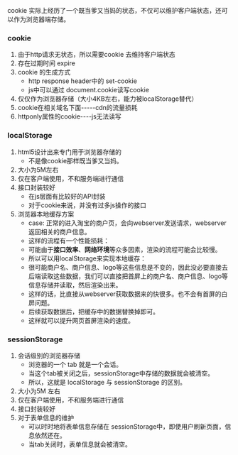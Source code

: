 cookie 实际上经历了一个既当爹又当妈的状态，不仅可以维护客户端状态，还可以作为浏览器端存储。

### cookie
1. 由于http请求无状态，所以需要cookie 去维持客户端状态
2. 存在过期时间 expire
3. cookie 的生成方式
    * http response header中的 set-cookie
    * js中可以通过 document.cookie读写cookie
4. 仅仅作为浏览器存储（大小4KB左右，能力被localStorage替代）    
5. cookie在相关域名下面-----cdn的流量损耗
6. httponly属性的cookie----js无法读写

### localStorage
1. html5设计出来专门用于浏览器存储的
    * 不是像cookie那样既当爹又当妈。
2. 大小为5M左右
3. 仅在客户端使用，不和服务端进行通信
4. 接口封装较好 
    * 在js层面有比较好的API封装
    * 对于cookie来说，并没有过多js操作的接口
5. 浏览器本地缓存方案
    * case: 正常的进入淘宝的商户页，会向webserver发送请求，webserver返回相关的商户信息。
    * 这样的流程有一个性能损耗：
    * 可能由于**接口效率**、**网络环境**等众多因素，渲染的流程可能会比较慢。
    * 所以可以用localStorage来实现本地缓存：
    * 很可能商户名、商户信息、logo等这些信息是不变的，因此没必要直接去后端读取这些数据，我们可以直接把首屏上的商户名、商户信息、logo等信息存储并读取，然后渲染出来。
    * 这样的话，比直接从webserver获取数据来的快很多。也不会有首屏的白屏问题。
    * 后续获取数据后，把缓存中的数据替换掉即可。
    * 这样就可以提升网页首屏渲染的速度。

### sessionStorage
1. 会话级别的浏览器存储
    * 浏览器的一个 tab 就是一个会话。
    * 当这个tab被关闭之后，sessionStorage中存储的数据就会被清空。
    * 所以，这就是 localStorage 与 sessionStorage 的区别。
2. 大小为5M 左右
3. 仅在客户端使用，不和服务端进行通信
4. 接口封装较好 
5. 对于表单信息的维护
    * 可以时时地将表单信息存储在 sessionStorage中，即使用户刷新页面，信息依然还在。
    * 当tab关闭时，表单信息就会被清空。










